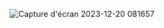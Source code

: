 ![Capture d'écran 2023-12-20 081657](https://github.com/sou-design/PizzaMaker_/assets/62157910/0a58ebc8-d27e-4997-80a6-b79c5bde0f54)
